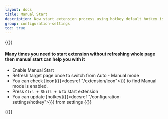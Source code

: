 ```yaml
---
layout: docs
title: Manual Start
description: Now start extension process using hotkey default hotkey is `Ctrl + Shift + A`
group: configuration-settings
toc: true
---
```


{{<callout info>}}
#### Many times you need to start extension without refreshing whole page then manual start can help you with it

- Enable Manual Start
- Refresh target page once to switch from Auto - Manual mode
- You can check [icon]({{<docsref "/extension/icon">}}) to find Manual mode is enabled.
- Press `Ctrl + Shift + A` to start extension
- You can update [hotkey]({{<docsref "/configuration-settings/hotkey">}}) from settings
{{</callout>}}

{{<img configuration-settings-manual.png>}}